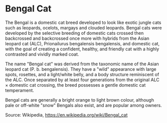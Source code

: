 Bengal Cat
=========

The Bengal is a domestic cat breed developed to look like exotic jungle cats such as leopards, ocelots, margays and clouded leopards. Bengal cats were developed by the selective breeding of domestic cats crossed then backcrossed and backcrossed once more with hybrids from the Asian leopard cat (ALC), Prionailurus bengalensis bengalensis, and domestic cat, with the goal of creating a confident, healthy, and friendly cat with a highly contrasted and vividly marked coat.

The name "Bengal cat" was derived from the taxonomic name of the Asian leopard cat (P. b. bengalensis). They have a "wild" appearance with large spots, rosettes, and a light/white belly, and a body structure reminiscent of the ALC. Once separated by at least four generations from the original ALC × domestic cat crossing, the breed possesses a gentle domestic cat temperament.

Bengal cats are generally a bright orange to light brown colour, although pale or off-white "snow" Bengals also exist, and are popular among owners.

Source: Wikipedia, https://en.wikipedia.org/wiki/Bengal_cat
